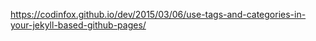 https://codinfox.github.io/dev/2015/03/06/use-tags-and-categories-in-your-jekyll-based-github-pages/
